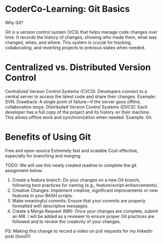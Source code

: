 # CoderCo-Learning: Git Basics

Why Git?

Git is a version control system (VCS) that helps manage code changes over time. It records the history of changes, showing who made them, what was changed, when, and where. This system is crucial for tracking, collaborating, and reverting projects to previous states when needed.

# Centralized vs. Distributed Version Control

Centralized Version Control Systems (CVCS): Developers connect to a central server to access the latest code and share their changes. Example: SVN.
Drawback: A single point of failure—if the server goes offline, collaboration stops.
Distributed Version Control Systems (DVCS): Each developer has a full copy of the project and its history on their machine. This allows offline work and synchronization when needed. Example: Git.

# Benefits of Using Git

Free and open-source
Extremely fast and scalable
Cost-effective, especially for branching and merging

TODO: We will use this newly created readme to complete the git assignment below:

1. Create a feature branch: Do your changes on a new Git branch, following
   best practices for naming (e.g., feature/script-enhancements).
2. Creative Changes: Implement creative, significant improvements or new
   features in your BASH scripts.
3. Make meaningful commits: Ensure that your commits are properly formatted
   with descriptive messages.
4. Create a Merge Request (MR): Once your changes are complete, submit an
   MR. I will be added as a reviewer to ensure proper Git practices are followed
   and to review the creativity of your changes.

PS: Making this change to record a video on pull requests for my linkedin post (loool!!)
